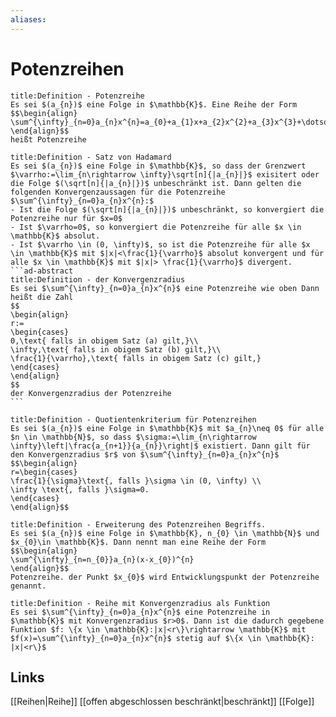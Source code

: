 ```yaml
---
aliases: 
---
```

# Potenzreihen 
```ad-abstract
title:Definition - Potenzreihe
Es sei $(a_{n})$ eine Folge in $\mathbb{K}$. Eine Reihe der Form
$$\begin{align}
\sum^{\infty}_{n=0}a_{n}x^{n}=a_{0}+a_{1}x+a_{2}x^{2}+a_{3}x^{3}+\dotso
\end{align}$$
heißt Potenzreihe
```
````ad-abstract
title:Definition - Satz von Hadamard
Es sei $(a_{n})$ eine Folge in $\mathbb{K}$, so dass der Grenzwert $\varrho:=\lim_{n\rightarrow \infty}\sqrt[n]{|a_{n}|}$ exisitert oder die Folge $(\sqrt[n]{|a_{n}|})$ unbeschränkt ist. Dann gelten die folgenden Konvergenzaussagen für die Potenzreihe $\sum^{\infty}_{n=0}a_{n}x^{n}:$
- Ist die Folge $(\sqrt[n]{|a_{n}|})$ unbeschränkt, so konvergiert die Potenzreihe nur für $x=0$
- Ist $\varrho=0$, so konvergiert die Potenzreihe für alle $x \in \mathbb{K}$ absolut.
- Ist $\varrho \in (0, \infty)$, so ist die Potenzreihe für alle $x \in \mathbb{K}$ mit $|x|<\frac{1}{\varrho}$ absolut konvergent und für alle $x \in \mathbb{K}$ mit $|x|> \frac{1}{\varrho}$ divergent.
```ad-abstract
title:Definition - der Konvergenzradius
Es sei $\sum^{\infty}_{n=0}a_{n}x^{n}$ eine Potenzreihe wie oben Dann heißt die Zahl
$$
\begin{align}
r:=
\begin{cases}
0,\text{ falls in obigem Satz (a) gilt,}\\
\infty,\text{ falls in obigem Satz (b) gilt,}\\
\frac{1}{\varrho},\text{ falls in obigem Satz (c) gilt,}
\end{cases}
\end{align}
$$
der Konvergenzradius der Potenzreihe
```
````
```ad-abstract
title:Definition - Quotientenkriterium für Potenzreihen
Es sei $(a_{n})$ eine Folge in $\mathbb{K}$ mit $a_{n}\neq 0$ für alle $n \in \mathbb{N}$, so dass $\sigma:=\lim_{n\rightarrow \infty}\left|\frac{a_{n+1}}{a_{n}}\right|$ existiert. Dann gilt für den Konvergenzradius $r$ von $\sum^{\infty}_{n=0}a_{n}x^{n}$
$$\begin{align}
r=\begin{cases}
\frac{1}{\sigma}\text{, falls }\sigma \in (0, \infty) \\
\infty \text{, falls }\sigma=0.
\end{cases}
\end{align}$$
```

```ad-abstract
title:Definition - Erweiterung des Potenzreihen Begriffs.
Es sei $(a_{n})$ eine Folge in $\mathbb{K}, n_{0} \in \mathbb{N}$ und $x_{0}\in \mathbb{K}$. Dann nennt man eine Reihe der Form
$$\begin{align}
\sum^{\infty}_{n=n_{0}}a_{n}(x-x_{0})^{n}
\end{align}$$
Potenzreihe. der Punkt $x_{0}$ wird Entwicklungspunkt der Potenzreihe genannt.
```
```ad-abstract
title:Definition - Reihe mit Konvergenzradius als Funktion
Es sei $\sum^{\infty}_{n=0}a_{n}x^{n}$ eine Potenzreihe in $\mathbb{K}$ mit Konvergenzradius $r>0$. Dann ist die dadurch gegebene Funktion $f: \{x \in \mathbb{K}:|x|<r\}\rightarrow \mathbb{K}$ mit $f(x)=\sum^{\infty}_{n=0}a_{n}x^{n}$ stetig auf $\{x \in \mathbb{K}: |x|<r\}$
```

## Links
[[Reihen|Reihe]]
[[offen abgeschlossen beschränkt|beschränkt]]
[[Folge]]

